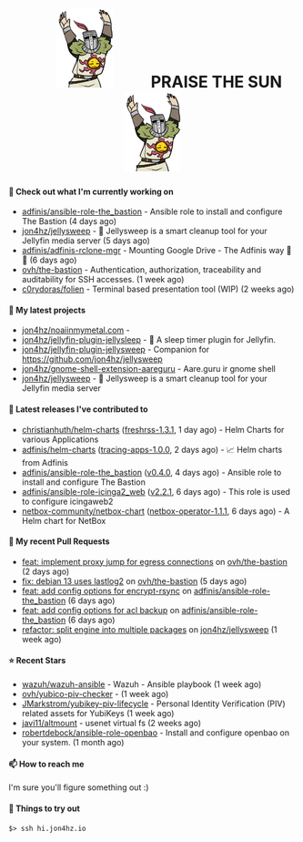 <h1 align="center">
  <img src="./assets/praise-the-sun.gif" width="100" alt="PRAISE THE SUN" style="margin: 0 60px;"/>
  PRAISE THE SUN
  <img src="./assets/praise-the-sun.gif" width="100" alt="PRAISE THE SUN" style="margin: 0 60px;"/>
</h1>

#### 👷 Check out what I'm currently working on

- [adfinis/ansible-role-the_bastion](https://github.com/adfinis/ansible-role-the_bastion) - Ansible role to install and configure The Bastion (4 days ago)
- [jon4hz/jellysweep](https://github.com/jon4hz/jellysweep) - 🧹 Jellysweep is a smart cleanup tool for your Jellyfin media server (5 days ago)
- [adfinis/adfinis-rclone-mgr](https://github.com/adfinis/adfinis-rclone-mgr) - Mounting Google Drive - The Adfinis way 🧙✨ (6 days ago)
- [ovh/the-bastion](https://github.com/ovh/the-bastion) - Authentication, authorization, traceability and auditability for SSH accesses. (1 week ago)
- [c0rydoras/folien](https://github.com/c0rydoras/folien) - Terminal based presentation tool (WIP) (2 weeks ago)

#### 🌱 My latest projects

- [jon4hz/noaiinmymetal.com](https://github.com/jon4hz/noaiinmymetal.com) - 
- [jon4hz/jellyfin-plugin-jellysleep](https://github.com/jon4hz/jellyfin-plugin-jellysleep) - 🌙 A sleep timer plugin for Jellyfin.
- [jon4hz/jellyfin-plugin-jellysweep](https://github.com/jon4hz/jellyfin-plugin-jellysweep) - Companion for https://github.com/jon4hz/jellysweep
- [jon4hz/gnome-shell-extension-aareguru](https://github.com/jon4hz/gnome-shell-extension-aareguru) - Aare.guru ir gnome shell
- [jon4hz/jellysweep](https://github.com/jon4hz/jellysweep) - 🧹 Jellysweep is a smart cleanup tool for your Jellyfin media server

#### 🔭 Latest releases I've contributed to

- [christianhuth/helm-charts](https://github.com/christianhuth/helm-charts) ([freshrss-1.3.1](https://github.com/christianhuth/helm-charts/releases/tag/freshrss-1.3.1), 1 day ago) - Helm Charts for various Applications
- [adfinis/helm-charts](https://github.com/adfinis/helm-charts) ([tracing-apps-1.0.0](https://github.com/adfinis/helm-charts/releases/tag/tracing-apps-1.0.0), 2 days ago) - 📈 Helm charts from Adfinis
- [adfinis/ansible-role-the_bastion](https://github.com/adfinis/ansible-role-the_bastion) ([v0.4.0](https://github.com/adfinis/ansible-role-the_bastion/releases/tag/v0.4.0), 4 days ago) - Ansible role to install and configure The Bastion
- [adfinis/ansible-role-icinga2_web](https://github.com/adfinis/ansible-role-icinga2_web) ([v2.2.1](https://github.com/adfinis/ansible-role-icinga2_web/releases/tag/v2.2.1), 6 days ago) - This role is used to configure icingaweb2
- [netbox-community/netbox-chart](https://github.com/netbox-community/netbox-chart) ([netbox-operator-1.1.1](https://github.com/netbox-community/netbox-chart/releases/tag/netbox-operator-1.1.1), 6 days ago) - A Helm chart for NetBox

#### 🔨 My recent Pull Requests

- [feat: implement proxy jump for egress connections](https://github.com/ovh/the-bastion/pull/592) on [ovh/the-bastion](https://github.com/ovh/the-bastion) (2 days ago)
- [fix: debian 13 uses lastlog2](https://github.com/ovh/the-bastion/pull/590) on [ovh/the-bastion](https://github.com/ovh/the-bastion) (5 days ago)
- [feat: add config options for encrypt-rsync](https://github.com/adfinis/ansible-role-the_bastion/pull/5) on [adfinis/ansible-role-the_bastion](https://github.com/adfinis/ansible-role-the_bastion) (6 days ago)
- [feat: add config options for acl backup](https://github.com/adfinis/ansible-role-the_bastion/pull/4) on [adfinis/ansible-role-the_bastion](https://github.com/adfinis/ansible-role-the_bastion) (6 days ago)
- [refactor: split engine into multiple packages](https://github.com/jon4hz/jellysweep/pull/123) on [jon4hz/jellysweep](https://github.com/jon4hz/jellysweep) (1 week ago)

#### ⭐ Recent Stars

- [wazuh/wazuh-ansible](https://github.com/wazuh/wazuh-ansible) - Wazuh - Ansible playbook (1 week ago)
- [ovh/yubico-piv-checker](https://github.com/ovh/yubico-piv-checker) -  (1 week ago)
- [JMarkstrom/yubikey-piv-lifecycle](https://github.com/JMarkstrom/yubikey-piv-lifecycle) - Personal Identity Verification (PIV) related assets for YubiKeys (1 week ago)
- [javi11/altmount](https://github.com/javi11/altmount) - usenet virtual fs (2 weeks ago)
- [robertdebock/ansible-role-openbao](https://github.com/robertdebock/ansible-role-openbao) - Install and configure openbao on your system. (1 month ago)

#### 📫 How to reach me
I'm sure you'll figure something out :)

#### 👀 Things to try out
```
$> ssh hi.jon4hz.io
```
